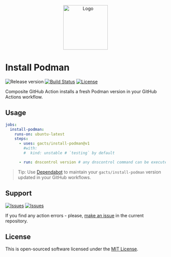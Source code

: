 <p align="center">
  <img src="https://github.com/gacts/install-podman/assets/7326800/d427cdc0-a49d-4153-8a75-e8c9827f0574" alt="Logo" width="140" />
</p>

# Install Podman

![Release version][badge_release_version]
[![Build Status][badge_build]][link_build]
[![License][badge_license]][link_license]

Composite GitHub Action installs a fresh Podman version in your GitHub Actions workflow.

## Usage

```yaml
jobs:
  install-podman:
    runs-on: ubuntu-latest
    steps:
      - uses: gacts/install-podman@v1
        #with:
        #  kind: unstable # `testing` by default

      - run: dnscontrol version # any dnscontrol command can be executed
```

> Tip: Use [Dependabot][use_dependabot] to maintain your `gacts/install-podman` version updated in your GitHub workflows.

## Support

[![Issues][badge_issues]][link_issues]
[![Issues][badge_pulls]][link_pulls]

If you find any action errors - please, [make an issue][link_create_issue] in the current repository.

## License

This is open-sourced software licensed under the [MIT License][link_license].

[badge_build]:https://img.shields.io/github/actions/workflow/status/gacts/install-podman/test.yml?branch=master&maxAge=30
[badge_release_version]:https://img.shields.io/github/release/gacts/install-podman.svg?maxAge=30
[badge_license]:https://img.shields.io/github/license/gacts/install-podman.svg?longCache=true
[badge_issues]:https://img.shields.io/github/issues/gacts/install-podman.svg?maxAge=45
[badge_pulls]:https://img.shields.io/github/issues-pr/gacts/install-podman.svg?maxAge=45

[link_build]:https://github.com/gacts/install-podman/actions
[link_license]:https://github.com/gacts/install-podman/blob/master/LICENSE
[link_issues]:https://github.com/gacts/install-podman/issues
[link_create_issue]:https://github.com/gacts/install-podman/issues/new
[link_pulls]:https://github.com/gacts/install-podman/pulls

[use_dependabot]:https://docs.github.com/en/code-security/supply-chain-security/keeping-your-dependencies-updated-automatically/keeping-your-actions-up-to-date-with-dependabot
